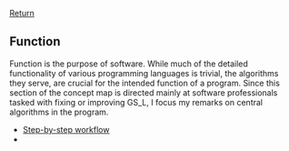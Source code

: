 [Return](about.md)

## Function ##
Function is the purpose of software. While much of the detailed functionality of various programming languages is trivial, the algorithms they serve, are crucial for the intended function of a program. Since this section of the concept map is directed mainly at software professionals tasked with fixing or improving GS_L, I focus my remarks on central algorithms in the program.

- [Step-by-step workflow](Step_by_Step.md)
- 